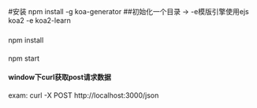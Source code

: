 #安装
npm install -g koa-generator
##初始化一个目录 -> -e模版引擎使用ejs
koa2 -e koa2-learn
###
npm install
####
npm start
#### window下curl获取post请求数据
exam: curl -X POST  http://localhost:3000/json 
